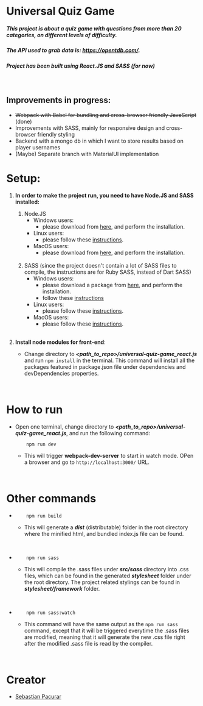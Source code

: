 # Universal Quiz Game

##### This project is about a quiz game with questions from more than 20 categories, on different levels of difficulty.
##### The API used to grab data is: ***https://opentdb.com/***.
##### Project has been built using React.JS and SASS (for now)
 
<br />


## Improvements in progress:
 * ~~Webpack with Babel for bundling and cross-browser friendly JavaScript~~ (done)
 * Improvements with SASS, mainly for responsive design and cross-browser friendly styling
 * Backend with a mongo db in which I want to store results based on player usernames
 * (Maybe) Separate branch with MaterialUI implementation
 
 
# Setup:
1) **In order to make the project run, you need to have Node.JS and SASS installed:**

    1) Node.JS
        * Windows users:
            * please download from [here](https://nodejs.org/en/download/), and perform the installation.
        * Linux users:
            * please follow these [instructions](https://nodejs.org/en/download/package-manager/).
        * MacOS users:
            * please download from [here](https://nodejs.org/en/download/), and perform the installation.
            
    <br />
    
    2) SASS (since the project doesn't contain a lot of SASS files to compile, the instructions are for Ruby SASS, instead of Dart SASS)
        * Windows users:
            * please download a package from [here](https://rubyinstaller.org/), and perform the installation.
            * follow these [instructions](https://www.codementor.io/@ricardozea/sass-for-beginners-the-friendliest-guide-about-installing-and-using-sass-on-windows-cjfs2id3o)
        * Linux users:
            * please follow these [instructions](https://medium.com/@AhmadSharif/install-sass-at-ubuntu-14-04-lts-c3e85df26545).
        * MacOS users:
            * please follow these [instructions](https://dyclassroom.com/howto-mac/how-to-install-sass-on-mac).
                
    <br />

2) **Install node modules for front-end**:    
    * Change directory to ***<path_to_repo>/universal-quiz-game_react.js*** and run ```npm install``` in the terminal. This command will install all the packages featured in package.json file under dependencies and devDependencies properties.

<br />

# How to run
* Open one terminal, change directory to ***<path_to_repo>/universal-quiz-game_react.js***, and run the following command:
    ```
        npm run dev
    ```
    * This will trigger **webpack-dev-server** to start in watch mode. OPen a browser and go to ```http://localhost:3000/``` URL.

<br />

# Other commands
*   ```
        npm run build
    ```
    * This will generate a ***dist*** (distributable) folder in the root directory where the minified html, and bundled index.js file can be found.

<br />

*   ```
        npm run sass
    ```
    * This will compile the .sass files under ***src/sass*** directory into .css files, which can be found in the generated ***stylesheet*** folder under the root directory. The project related stylings can be found in ***stylesheet/framework*** folder.
    
<br />    
    
*   ```
        npm run sass:watch
    ```    
    * This command will have the same output as the ```npm run sass``` command, except that it will be triggered everytime the .sass files are modified, meaning that it will generate the new .css file right after the modified .sass file is read by the compiler.
    
<br /> 
   
# Creator
* [Sebastian Pacurar](https://github.com/sebastianpacurar)
